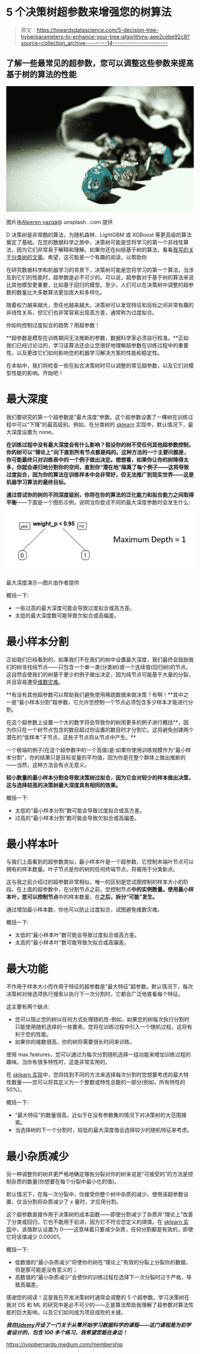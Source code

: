 # 5 个决策树超参数来增强您的树算法

> 原文：<https://towardsdatascience.com/5-decision-tree-hyperparameters-to-enhance-your-tree-algorithms-aee2cebe92c8?source=collection_archive---------14----------------------->

## 了解一些最常见的超参数，您可以调整这些参数来提高基于树的算法的性能

![](img/a188c3813498c33cf7f05c44683ac3cd.png)

图片由[Alperen yazgá](https://unsplash.com/@armato)@ unsplash . com 提供

D 决策树是非常酷的算法，为随机森林、LightGBM 或 XGBoost 等更高级的算法奠定了基础。在您的数据科学之旅中，决策树可能是您将学习的第一个非线性算法，因为它们非常易于解释和理解。如果你还在纠结基于树的算法，看看[我写的关于分类树的文章](/classification-decision-trees-easily-explained-f1064dde175e?sk=ccd305c31950f2e8c843377186e5e75f)。希望，这可能是一个有趣的阅读，以帮助你

在研究数据科学和机器学习的背景下，决策树可能是您将学习的第一个算法，当涉及到它们的性能时，超参数是必不可少的。可以说，超参数对于基于树的算法来说比其他模型更重要，比如基于回归的模型。至少，人们可以在决策树中调整的超参数的数量比大多数算法更加庞大和多样化。

随着权力越来越大，责任也越来越大，决策树可以发现特征和目标之间非常有趣的非线性关系，但它们也非常容易出现高方差，通常称为过度拟合。

你如何控制过度拟合的趋势？用超参数！

**超参数是模型在训练期间无法推断的参数，数据科学家必须自行校准。**正如我们已经讨论过的，学习该算法还会让您很好地理解超参数在训练过程中的重要性，以及更改它们如何影响您的机器学习解决方案的性能和稳定性。

在本帖中，我们将检查一些在拟合决策树时可以调整的常见超参数，以及它们对模型性能的影响。开始吧！

# **最大深度**

我们要研究的第一个超参数是“最大深度”参数。这个超参数设置了一棵树在训练过程中可以“下降”的最高级别。例如，在分类树的 [sklearn](https://scikit-learn.org/stable/modules/generated/sklearn.tree.DecisionTreeClassifier.html) 实现中，默认情况下，最大深度设置为 none。

**在训练过程中没有最大深度会有什么影响？假设你的树不受任何其他超参数控制，你的树可以“理论上”向下直到所有节点都是纯的。这种方法的一个主要问题是，你可能最终只对训练表中的一个例子做出决定。想想看，如果你让你的树降得太多，你就会递归地分割你的空间，直到你“潜在地”隔离了每个例子——这将导致过度拟合，因为你的算法在训练样本中会非常好，但无法推广到现实世界——这是机器学习算法的最终目标。**

**通过尝试你的树的不同深度级别，你将在你的算法的泛化能力和拟合能力之间取得平衡**——下面是一个图形示例，说明当你尝试不同的最大深度参数时会发生什么:

![](img/4cbd587f3b2d452457dd24f14e5c4b7c.png)

最大深度演示—图片由作者提供

概括一下:

*   一些过高的最大深度可能会导致过度拟合或高方差。
*   太低的最大深度数可能导致欠拟合或高偏差。

# 最小样本分割

正如我们已经看到的，如果我们不在我们的树中设置最大深度，我们最终会鼓励我们的树寻找纯节点——只包含一个单一类(分类树)或一个连续值(回归树)的节点。这自然会使我们的树基于更少的例子做出决定，因为纯节点可能基于大量的分裂，并且容易遭受[维数灾难](https://en.wikipedia.org/wiki/Curse_of_dimensionality)。

**有没有其他超参数可以帮助我们避免使用稀疏数据来做决策？有啊！**其中之一是“最小样本分割”超参数，它允许您控制一个节点必须包含多少样本才能进行分割。

在这个超参数上设置一个大的数字将会导致你的树用更多的例子进行概括**，因为你只在一个树节点包含的数目超过你设置的数目时才分割它。这将避免创建两个潜在的“低样本”子节点，这些子节点将从节点中产生。**

一个极端的例子(在这个超参数中的一个高值)是:如果你使用训练规模作为“最小样本分割”，你的结果只是目标变量的平均值，因为你是在整个群体上做出推断的——当然，这种方法会有点无意义。

**较小数量的最小样本分割会导致决策树过拟合，因为它会对较少的样本做出决策，这与选择较高的决策树最大深度具有相同的效果。**

概括一下:

*   太低的“最小样本分割”数可能会导致过度拟合或高方差。
*   过高的“最小样本分割”数可能会导致欠拟合或高偏差。

# 最小样本叶

与我们上面看到的超参数类似，最小样本叶是一个超参数，它控制末端叶节点可以拥有的样本数量。叶子节点是你的树的任何终端节点，将被用于分类新点。

这与我之前介绍过的超参数非常相似，唯一的区别是您试图控制的样本大小的阶段。在上面的超参数中，在分割节点之前，您控制节点**中的实例数量。使用最小样本叶，您可以控制节点**中的样本数量，在**之后，拆分“可能”发生。**

通过增加最小样本数，你也可以防止过度拟合，试图避免维数灾难。

概括一下:

*   太低的“最小样本叶”数可能会导致过度拟合或高方差。
*   太高的“最小样本叶”数可能导致欠拟合或高偏差。

# 最大功能

不作用于样本大小而作用于特征的超参数是“最大特征”超参数。默认情况下，每次决策树对候选项执行搜索以执行下一次分割时，它都会广泛地查看每个特征。

这主要有两个缺点:

*   您可以阻止您的树以任何方式处理随机性-例如，如果您的树每次执行分割时只能使用随机选择的一些要素，您将在训练过程中引入一个随机过程，这将有利于您的性能。
*   如果你的维数很高，你的树将需要很长时间来训练。

使用 max features，您可以通过为每次分割随机选择一组功能来增加训练过程的趣味。当你有很多特性时，这是非常实用的。

在 [sklearn 实现](https://scikit-learn.org/stable/modules/generated/sklearn.tree.DecisionTreeClassifier.html#sklearn.tree.DecisionTreeClassifier)中，您将找到不同的方法来选择每次分割时您想要考虑的最大特性数量——您可以将其定义为一个整数或特性总数的一部分(例如，所有特性的 50%)。

概括一下:

*   “最大特征”的数量很高，近似于在没有参数集的情况下对决策树的大范围搜索。
*   当选择树的下一个分割时，较低的最大深度值会选择较少的随机特征来考虑。

# 最小杂质减少

另一种调整你的树并更严格地确定哪些分裂对你的树来说是“可接受的”的方法是控制杂质的数量(你想要在每个分裂中最小化的值)。

默认情况下，在每一次分裂中，你接受你整个树中杂质的减少。使用该超参数设置，仅当分割将杂质减少了 *x* 量时，才应用分割。

这个超参数直接作用于决策树的成本函数——即使分割减少了杂质并“理论上”改善了分类或回归，它也不能用于前进，因为它不符合您定义的阈值。在 [sklearn 实现](https://scikit-learn.org/stable/modules/generated/sklearn.tree.DecisionTreeClassifier.html#sklearn.tree.DecisionTreeClassifier)中，该值默认设置为 0——这意味着只要减少杂质，任何分割都是有效的，即使它将该值减少 0.00001。

概括一下:

*   低数值的“最小杂质减少”将使你的树在“理论上”有效的分裂上分裂你的数据，但是那可能是没有意义的；
*   高数值的“最小杂质减少”会使你的训练过程在选择下一次分裂时过于严格，导致高偏差。

感谢您的阅读！这是我在开发决策树时通常会调整的 5 个超参数。学习决策树在我对 DS 和 ML 的研究中是必不可少的——正是算法帮助我理解了超参数对算法性能的巨大影响，以及它们如何成为项目成败的关键。

***我在***[***Udemy***](https://www.udemy.com/course/r-for-data-science-first-step-data-scientist/?referralCode=6D1757B5E619B89FA064)***开设了一门关于从零开始学习数据科学的课程——这门课程是为初学者设计的，包含 100 多个练习，我希望您能在身边！***

<https://ivopbernardo.medium.com/membership> 